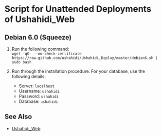 # Script for Unattended Deployments of Ushahidi_Web

## Debian 6.0 (Squeeze)

1. Run the following command:  
`wget -qO- --no-check-certificate https://raw.github.com/ushahidi/Ushahidi_Deploy/master/debian6.sh | sudo bash`

2. Run through the installation procedure. For your database, use the following details:
    * Server: `localhost`
    * Username: `ushahidi`
    * Password: `ushahidi`
    * Database: `ushahidi`

## See Also

* [Ushahidi_Web](https://github.com/ushahidi/Ushahidi_Web)